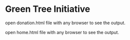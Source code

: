 # Green Tree Initiative

open donation.html file with any browser to see the output.

open home.html file with any browser to see the output.